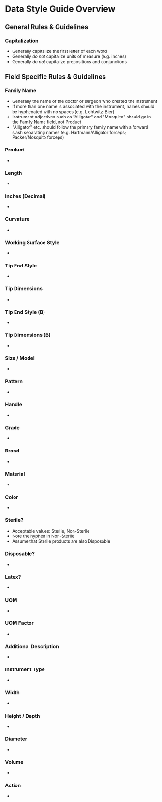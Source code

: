 Data Style Guide Overview
=========================

General Rules & Guidelines
--------------------------

### Capitalization ###
* Generally capitalize the first letter of each word
* Generally _do not_ capitalize units of measure (e.g. inches)
* Generally _do not_ capitalize prepositions and conjunctions




Field Specific Rules & Guidelines
---------------------------------

### Family Name ###
* Generally the name of the doctor or surgeon who created the instrument
* If more than one name is associated with the instrument, names should be hyphenated with no spaces (e.g. Lichtwitz-Bier)
* Instrument adjectives such as "Alligator" and "Mosquito" should go in the Family Name field, not Product
* "Alligator" etc. should follow the primary family name with a forward slash separating names (e.g. Hartmann/Alligator forceps; Packer/Mosquito forceps)



### Product ###
* 


### Length ###
* 


### Inches (Decimal) ###
* 


### Curvature ###
* 


### Working Surface Style ###
* 


### Tip End Style ###
* 


### Tip Dimensions ###
* 


### Tip End Style (B) ###
* 


### Tip Dimensions (B) ###
* 


### Size / Model ###
* 


### Pattern ###
* 


### Handle ###
* 


### Grade ###
* 


### Brand ###
* 


### Material ###
* 


### Color ###
* 


### Sterile? ###
* Acceptable values: Sterile, Non-Sterile
* Note the hyphen in Non-Sterile
* Assume that Sterile products are also Disposable


### Disposable? ###
* 


### Latex? ###
* 


### UOM ###
* 


### UOM Factor ###
* 


### Additional Description ###
* 


### Instrument Type ###
* 


### Width ###
* 


### Height / Depth ###
* 


### Diameter ###
* 


### Volume ###
* 


### Action ###
* 


